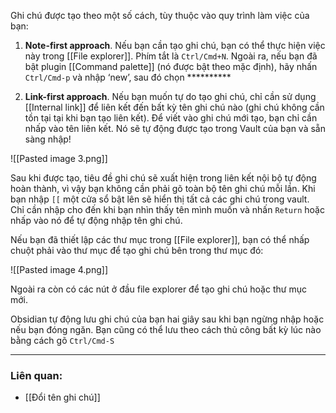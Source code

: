 Ghi chú được tạo theo một số cách, tùy thuộc vào quy trình làm việc của bạn:

1. **Note-first approach**. Nếu bạn cần tạo ghi chú, bạn có thể thực hiện việc này trong [[File explorer]]. Phím tắt là `Ctrl/Cmd+N`. Ngoài ra, nếu bạn đã bật plugin [[Command palette]] (nó được bật theo mặc định), hãy nhấn `Ctrl/Cmd-p` và nhập ‘new’, sau đó chọn **********
 
1. **Link-first approach**. Nếu bạn muốn tự do tạo ghi chú, chỉ cần sử dụng [[Internal link]] để liên kết đến bất kỳ tên ghi chú nào (ghi chú không cần tồn tại tại khi bạn tạo liên kết). Để viết vào ghi chú mới tạo, bạn chỉ cần nhấp vào tên liên kết. Nó sẽ tự động được tạo trong Vault của bạn và sẵn sàng nhập!

![[Pasted image 3.png]]

Sau khi được tạo, tiêu đề ghi chú sẽ xuất hiện trong liên kết nội bộ tự động hoàn thành, vì vậy bạn không cần phải gõ toàn bộ tên ghi chú mỗi lần. Khi bạn nhập `[[` một cửa sổ bật lên sẽ hiển thị tất cả các ghi chú trong vault. Chỉ cần nhập cho đến khi bạn nhìn thấy tên mình muốn và nhấn `Return` hoặc nhấp vào nó để tự động nhập tên ghi chú.

Nếu bạn đã thiết lập các thư mục trong [[File explorer]], bạn có thể nhấp chuột phải vào thư mục để tạo ghi chú bên trong thư mục đó:

![[Pasted image 4.png]]

Ngoài ra còn có các nút ở đầu file explorer để tạo ghi chú hoặc thư mục mới.

Obsidian tự động lưu ghi chú của bạn hai giây sau khi bạn ngừng nhập hoặc nếu bạn đóng ngăn. Bạn cũng có thể lưu theo cách thủ công bất kỳ lúc nào bằng cách gõ `Ctrl/Cmd-S`

---

### Liên quan:

- [[Đổi tên ghi chú]]
